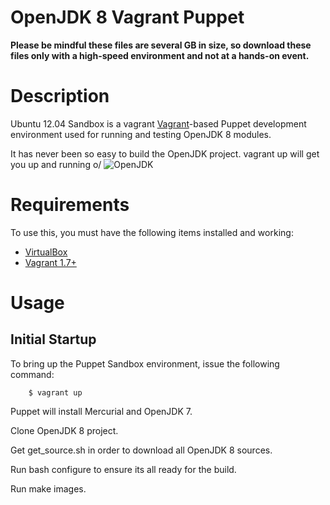 # OpenJDK 8 Vagrant Puppet

**Please be mindful these files are several GB in size, so download these files only with a high-speed environment and not at a hands-on event.**

Description
===========
Ubuntu 12.04 Sandbox is a vagrant [Vagrant](http://vagrantup.com/)-based Puppet
development environment used for running and testing OpenJDK 8 modules.

It has never been so easy to build the OpenJDK project. vagrant up will get you up and running o/
![OpenJDK](https://soujavablog.files.wordpress.com/2015/05/openjdk.jpg)

Requirements
============

To use this, you must have the following items installed and working:

* [VirtualBox](https://www.virtualbox.org/)
* [Vagrant 1.7+](http://vagrantup.com/)

Usage
=====

Initial Startup
---------------

To bring up the Puppet Sandbox environment, issue the following command:

```
    $ vagrant up
```

Puppet will install Mercurial and OpenJDK 7.

Clone OpenJDK 8 project.

Get get_source.sh in order to download all OpenJDK 8 sources.

Run bash configure to ensure its all ready for the build.

Run make images.